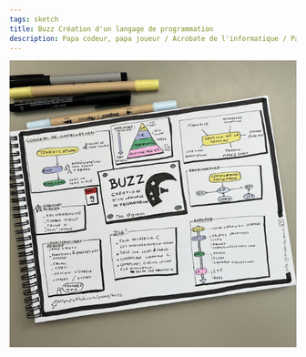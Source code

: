 ```yaml
---
tags: sketch
title: Buzz Création d'un langage de programmation
description: Papa codeur, papa joueur / Acrobate de l'informatique / Parfois je dessine des flèches et des carrés #php #sketchnote
---
```


![](sketch.jpeg) 
